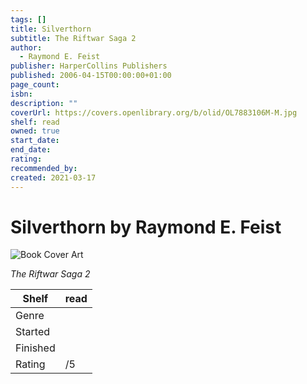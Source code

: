 ```yaml
---
tags: []
title: Silverthorn
subtitle: The Riftwar Saga 2
author:
  - Raymond E. Feist
publisher: HarperCollins Publishers
published: 2006-04-15T00:00:00+01:00
page_count: 
isbn: 
description: ""
coverUrl: https://covers.openlibrary.org/b/olid/OL7883106M-M.jpg
shelf: read
owned: true
start_date: 
end_date: 
rating: 
recommended_by: 
created: 2021-03-17
---
```


# Silverthorn by Raymond E. Feist

![Book Cover Art](https://covers.openlibrary.org/b/olid/OL7883106M-M.jpg)

_The Riftwar Saga 2_

| Shelf | read |
| --- | --- |
| Genre |  |
| Started |  |
| Finished |  |
| Rating | /5 |

